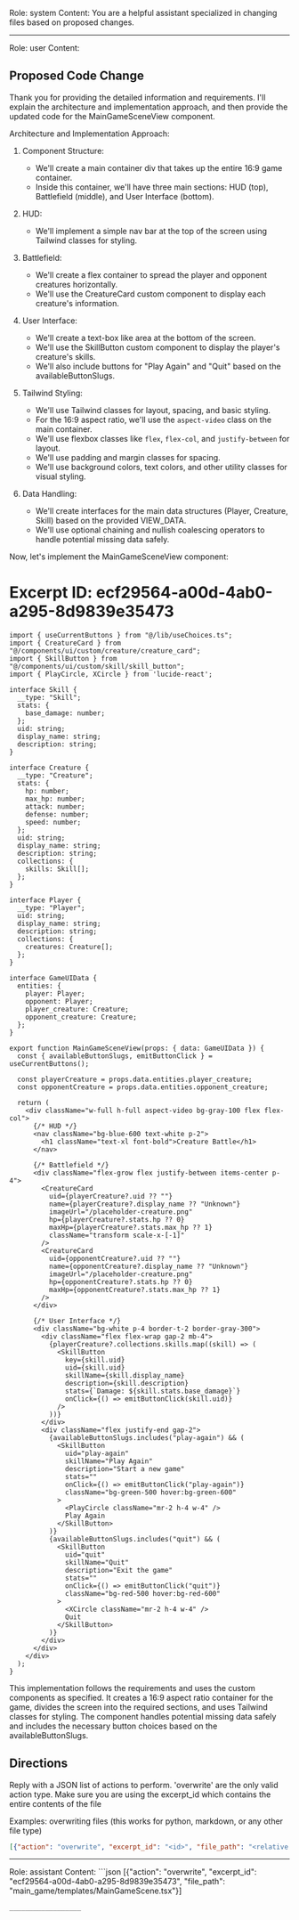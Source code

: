 Role: system
Content: You are a helpful assistant specialized in changing files based on proposed changes.
__________________
Role: user
Content: 
## Proposed Code Change
Thank you for providing the detailed information and requirements. I'll explain the architecture and implementation approach, and then provide the updated code for the MainGameSceneView component.

Architecture and Implementation Approach:

1. Component Structure:
   - We'll create a main container div that takes up the entire 16:9 game container.
   - Inside this container, we'll have three main sections: HUD (top), Battlefield (middle), and User Interface (bottom).

2. HUD:
   - We'll implement a simple nav bar at the top of the screen using Tailwind classes for styling.

3. Battlefield:
   - We'll create a flex container to spread the player and opponent creatures horizontally.
   - We'll use the CreatureCard custom component to display each creature's information.

4. User Interface:
   - We'll create a text-box like area at the bottom of the screen.
   - We'll use the SkillButton custom component to display the player's creature's skills.
   - We'll also include buttons for "Play Again" and "Quit" based on the availableButtonSlugs.

5. Tailwind Styling:
   - We'll use Tailwind classes for layout, spacing, and basic styling.
   - For the 16:9 aspect ratio, we'll use the `aspect-video` class on the main container.
   - We'll use flexbox classes like `flex`, `flex-col`, and `justify-between` for layout.
   - We'll use padding and margin classes for spacing.
   - We'll use background colors, text colors, and other utility classes for visual styling.

6. Data Handling:
   - We'll create interfaces for the main data structures (Player, Creature, Skill) based on the provided VIEW_DATA.
   - We'll use optional chaining and nullish coalescing operators to handle potential missing data safely.

Now, let's implement the MainGameSceneView component:

# Excerpt ID: ecf29564-a00d-4ab0-a295-8d9839e35473
```tsx main_game/templates/MainGameScene.tsx
import { useCurrentButtons } from "@/lib/useChoices.ts";
import { CreatureCard } from "@/components/ui/custom/creature/creature_card";
import { SkillButton } from "@/components/ui/custom/skill/skill_button";
import { PlayCircle, XCircle } from 'lucide-react';

interface Skill {
  __type: "Skill";
  stats: {
    base_damage: number;
  };
  uid: string;
  display_name: string;
  description: string;
}

interface Creature {
  __type: "Creature";
  stats: {
    hp: number;
    max_hp: number;
    attack: number;
    defense: number;
    speed: number;
  };
  uid: string;
  display_name: string;
  description: string;
  collections: {
    skills: Skill[];
  };
}

interface Player {
  __type: "Player";
  uid: string;
  display_name: string;
  description: string;
  collections: {
    creatures: Creature[];
  };
}

interface GameUIData {
  entities: {
    player: Player;
    opponent: Player;
    player_creature: Creature;
    opponent_creature: Creature;
  };
}

export function MainGameSceneView(props: { data: GameUIData }) {
  const { availableButtonSlugs, emitButtonClick } = useCurrentButtons();

  const playerCreature = props.data.entities.player_creature;
  const opponentCreature = props.data.entities.opponent_creature;

  return (
    <div className="w-full h-full aspect-video bg-gray-100 flex flex-col">
      {/* HUD */}
      <nav className="bg-blue-600 text-white p-2">
        <h1 className="text-xl font-bold">Creature Battle</h1>
      </nav>

      {/* Battlefield */}
      <div className="flex-grow flex justify-between items-center p-4">
        <CreatureCard
          uid={playerCreature?.uid ?? ""}
          name={playerCreature?.display_name ?? "Unknown"}
          imageUrl="/placeholder-creature.png"
          hp={playerCreature?.stats.hp ?? 0}
          maxHp={playerCreature?.stats.max_hp ?? 1}
          className="transform scale-x-[-1]"
        />
        <CreatureCard
          uid={opponentCreature?.uid ?? ""}
          name={opponentCreature?.display_name ?? "Unknown"}
          imageUrl="/placeholder-creature.png"
          hp={opponentCreature?.stats.hp ?? 0}
          maxHp={opponentCreature?.stats.max_hp ?? 1}
        />
      </div>

      {/* User Interface */}
      <div className="bg-white p-4 border-t-2 border-gray-300">
        <div className="flex flex-wrap gap-2 mb-4">
          {playerCreature?.collections.skills.map((skill) => (
            <SkillButton
              key={skill.uid}
              uid={skill.uid}
              skillName={skill.display_name}
              description={skill.description}
              stats={`Damage: ${skill.stats.base_damage}`}
              onClick={() => emitButtonClick(skill.uid)}
            />
          ))}
        </div>
        <div className="flex justify-end gap-2">
          {availableButtonSlugs.includes("play-again") && (
            <SkillButton
              uid="play-again"
              skillName="Play Again"
              description="Start a new game"
              stats=""
              onClick={() => emitButtonClick("play-again")}
              className="bg-green-500 hover:bg-green-600"
            >
              <PlayCircle className="mr-2 h-4 w-4" />
              Play Again
            </SkillButton>
          )}
          {availableButtonSlugs.includes("quit") && (
            <SkillButton
              uid="quit"
              skillName="Quit"
              description="Exit the game"
              stats=""
              onClick={() => emitButtonClick("quit")}
              className="bg-red-500 hover:bg-red-600"
            >
              <XCircle className="mr-2 h-4 w-4" />
              Quit
            </SkillButton>
          )}
        </div>
      </div>
    </div>
  );
}
```

This implementation follows the requirements and uses the custom components as specified. It creates a 16:9 aspect ratio container for the game, divides the screen into the required sections, and uses Tailwind classes for styling. The component handles potential missing data safely and includes the necessary button choices based on the availableButtonSlugs.

## Directions
Reply with a JSON list of actions to perform. 'overwrite' are the only valid action type. 
Make sure you are using the excerpt_id which contains the entire contents of the file

Examples:
overwriting files (this works for python, markdown, or any other file type)
```json output_example1
[{"action": "overwrite", "excerpt_id": "<id>", "file_path": "<relative file path>"}]
```

__________________
Role: assistant
Content: ```json
[{"action": "overwrite", "excerpt_id": "ecf29564-a00d-4ab0-a295-8d9839e35473", "file_path": "main_game/templates/MainGameScene.tsx"}]
```
__________________
